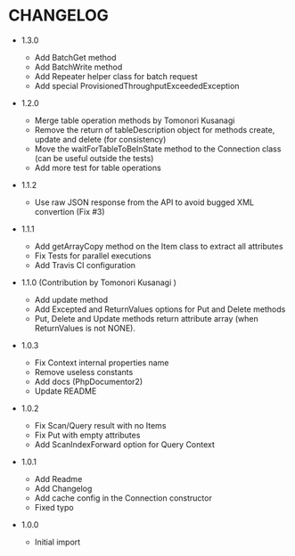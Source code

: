 CHANGELOG
=========

* 1.3.0
    * Add BatchGet method
    * Add BatchWrite method
    * Add Repeater helper class for batch request
    * Add special ProvisionedThroughputExceededException

* 1.2.0
    * Merge table operation methods by Tomonori Kusanagi
    * Remove the return of tableDescription object for methods create, update and delete (for consistency)
    * Move the waitForTableToBeInState method to the Connection class (can be useful outside the tests)
    * Add more test for table operations

* 1.1.2
    * Use raw JSON response from the API to avoid bugged XML convertion (Fix #3)

* 1.1.1
    * Add getArrayCopy method on the Item class to extract all attributes
    * Fix Tests for parallel executions
    * Add Travis CI configuration

* 1.1.0 (Contribution by Tomonori Kusanagi )
    * Add update method
    * Add Excepted and ReturnValues options for Put and Delete methods
    * Put, Delete and Update methods return attribute array (when ReturnValues is not NONE).

* 1.0.3
    * Fix Context internal properties name
    * Remove useless constants
    * Add docs (PhpDocumentor2)
    * Update README

* 1.0.2
    * Fix Scan/Query result with no Items
    * Fix Put with empty attributes
    * Add ScanIndexForward option for Query Context

* 1.0.1
    * Add Readme
    * Add Changelog
    * Add cache config in the Connection constructor
    * Fixed typo

* 1.0.0
    * Initial import
